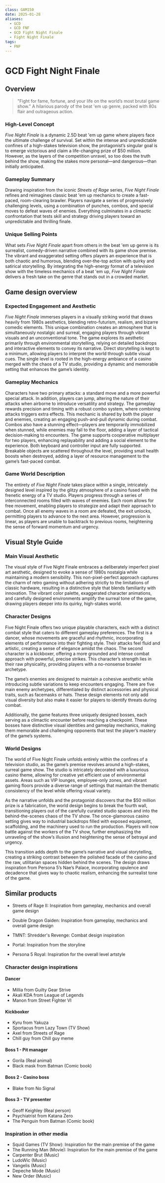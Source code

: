 ```yaml
---
class: GAM150
date: 2025-01-28
aliases:
  - GCD
  - GCD FNF
  - GCD Fight Night Finale
  - Fight Night Finale
tags:
  - FNF
---
```

# GCD Fight Night Finale

## Overview
> "Fight for fame, fortune, and your life on the world’s most brutal game show."
> A hilarious parody of the beat 'em up genre, packed with 80s flair and outrageous action.

### **High-Level Concept**  
_Five Night Finale_ is a dynamic 2.5D beat 'em up game where players face the ultimate challenge of survival. Set within the intense and unpredictable confines of a high-stakes television show, the protagonist’s singular goal is to emerge victorious and claim a life-changing prize of $50 million. However, as the layers of the competition unravel, so too does the truth behind the show, making the stakes more personal—and dangerous—than initially anticipated.

### **Gameplay Summary**  
Drawing inspiration from the iconic _Streets of Rage_ series, _Five Night Finale_ refines and reimagines classic beat 'em up mechanics to create a fast-paced, room-clearing brawler. Players navigate a series of progressively challenging levels, using a combination of punches, combos, and special moves to defeat waves of enemies. Everything culminates in a climactic confrontation that tests skill and strategy driving players toward an unpredictable and thrilling finale.

### **Unique Selling Points**  
What sets _Five Night Finale_ apart from others in the beat 'em up genre is its surrealist, comedy-driven narrative combined with its game show premise. The vibrant and exaggerated setting offers players an experience that is both chaotic and humorous, blending over-the-top action with quirky and satirical storytelling. By integrating the high-energy format of a television show with the timeless mechanics of a beat 'em up, _Five Night Finale_ delivers a fresh take on the genre that stands out in a crowded market.

## Game design overview

### Expected Engagement and Aesthetic
_Five Night Finale_ immerses players in a visually striking world that draws heavily from 1980s aesthetics, blending retro-futurism, realism, and bizarre comedic elements. This unique combination creates an atmosphere that is simultaneously nostalgic and surreal, engaging players through vibrant visuals and an unconventional tone. The game explores its aesthetic primarily through environmental storytelling, relying on detailed backdrops and interactive elements to convey its narrative. Direct storytelling is kept to a minimum, allowing players to interpret the world through subtle visual cues. The single level is rooted in the high-energy ambiance of a casino merged with the chaos of a TV studio, providing a dynamic and memorable setting that enhances the game’s identity.

### Gameplay Mechanics 
Characters have two primary attacks: a standard move and a more powerful special attack. In addition, players can jump, altering the nature of their attacks when airborne to introduce versatility and strategy. The gameplay rewards precision and timing with a robust combo system, where combining attacks triggers extra effects. This mechanic is shared by both the player and enemies, creating an engaging push-and-pull dynamic during combat. Combos also have a stunning effect—players are temporarily immobilized when stunned, while enemies may fall to the floor, adding a layer of tactical decision-making to encounters.
The game supports cooperative multiplayer for two players, enhancing replayability and adding a social element to the experience. Both keyboard and controller input are fully supported. Breakable objects are scattered throughout the level, providing small health boosts when destroyed, adding a layer of resource management to the game’s fast-paced combat.

### Game World Description 
The entirety of _Five Night Finale_ takes place within a single, intricately designed level inspired by the glitzy atmosphere of a casino fused with the frenetic energy of a TV studio. Players progress through a series of interconnected rooms filled with waves of enemies. Each room allows for free movement, enabling players to strategize and adapt their approach to combat. Once all enemy waves in a room are defeated, the exit unlocks, permitting players to advance to the next area. However, progression is linear, as players are unable to backtrack to previous rooms, heightening the sense of forward momentum and urgency.

## Visual Style Guide

### Main Visual Aesthetic
The visual style of Five Night Finale embraces a deliberately imperfect pixel art aesthetic, designed to evoke a sense of 1980s nostalgia while maintaining a modern sensibility. This non-pixel-perfect approach captures the charm of retro gaming without adhering strictly to the limitations of classic hardware, resulting in a distinctive style that blends familiarity with innovation. The vibrant color palette, exaggerated character animations, and carefully designed environments amplify the surreal tone of the game, drawing players deeper into its quirky, high-stakes world.

### Character Designs
Five Night Finale offers two unique playable characters, each with a distinct combat style that caters to different gameplay preferences. The first is a dancer, whose movements are graceful and rhythmic, incorporating elements of performance into their fighting style. Their attacks feel fluid and artistic, creating a sense of elegance amidst the chaos. The second character is a kickboxer, offering a more grounded and intense combat approach with powerful, precise strikes. This character’s strength lies in their raw physicality, providing players with a no-nonsense brawler archetype.

The game’s enemies are designed to maintain a cohesive aesthetic while introducing subtle variations to keep encounters engaging. There are five main enemy archetypes, differentiated by distinct accessories and physical traits, such as facemasks or hats. These design elements not only add visual diversity but also make it easier for players to identify threats during combat.

Additionally, the game features three uniquely designed bosses, each serving as a climactic encounter before reaching a checkpoint. These bosses have distinctive visual identities and gameplay mechanics, making them memorable and challenging opponents that test the player’s mastery of the game’s systems.

### World Designs
The world of Five Night Finale unfolds entirely within the confines of a television studio, as the game’s premise revolves around a high-stakes, surreal game show. The studio is intricately decorated with a luxurious casino theme, allowing for creative yet efficient use of environmental assets. Areas such as VIP lounges, employee-only zones, and vibrant gaming floors provide a diverse range of settings that maintain the thematic consistency of the level while offering visual variety.

As the narrative unfolds and the protagonist discovers that the $50 million prize is a fabrication, the world design begins to break the fourth wall, transitioning players out of the carefully curated studio spaces and into the behind-the-scenes chaos of the TV show. The once-glamorous casino setting gives way to industrial backdrops filled with exposed equipment, scaffolding, and the machinery used to run the production. Players will now battle against the workers of the TV show, further emphasizing the unraveling of the show’s illusion and heightening the sense of betrayal and urgency.

This transition adds depth to the game’s narrative and visual storytelling, creating a striking contrast between the polished facade of the casino and the raw, utilitarian spaces hidden behind the scenes. The design draws inspiration from Persona 5’s Nae’s Palace, incorporating opulence and decadence that gives way to chaotic realism, enhancing the surrealist tone of the game.

## Similar products
- Streets of Rage II: Inspiration from gameplay, mechanics and overall game design
- Double Dragon Gaiden: Inspiration from gameplay, mechanics and overall game design
- TMNT: Shredder's Revenge: Combat design inspiration

- Portal: Inspiration from the storyline
- Persona 5 Royal: Inspiration for the overall level artstyle

### Character design inspirations

#### Dancer
- Millia from Guilty Gear Strive
- Akali KDA from League of Legends
- Manon from Street Fighter VI

#### Kickboxker
- Kyru from Yakuza
- Sportacus from Lazy Town (TV Show)
- Axel from Streets of Rage
- Chill guy from Chill guy meme

#### Boss 1 - Pit manager
- Gorila (Real animal)
- Black mask from Batman (Comic book)

#### Boss 2 - Casino boss
- Blake from No Signal

#### Boss 3 - TV presenter
- Geoff Keighley (Real person)
- Psychiatrist from Katana Zero
- The Penguin from Batman (Comic book)

### Inspiration in other media
- Squid Games (TV Show): Inspiration for the main premise of the game
- The Running Man (Movie): Inspiration for the main premise of the game
- Carpenter Brut (Music)
- LudoWic (Music)
- Vangelis (Music)
- Depeche Mode (Music)
- New Order (Music)

